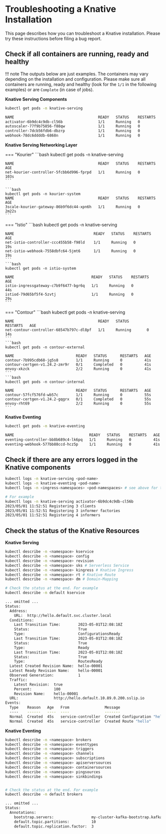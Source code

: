 # Troubleshooting a Knative Installation

This page describes how you can troubleshoot a Knative installation. Please try these instructions before filing a bug report.

## Check if all containers are running, ready and healthy

!!! note
    The outputs below are just examples. The containers may vary depending on the installation and configuration. Please make sure all containers are running, ready and healthy (look for the `1/1` in the following examples) or are `Complete` (in case of jobs).

**Knative Serving Components**

```bash
kubectl get pods -n knative-serving

NAME                                      READY   STATUS    RESTARTS   AGE
activator-6b9dc4c9db-cl56b                1/1     Running   0          2m
autoscaler-77f9b75856-f88qw               1/1     Running   0          2m
controller-7dcb56fdb6-dbzrp               1/1     Running   0          2m
webhook-78dc6ddddb-6868n                  1/1     Running   0          2m
```

**Knative Serving Networking Layer**

=== "Kourier"
    ```bash
    kubectl get pods -n knative-serving

    NAME                                      READY   STATUS    RESTARTS   AGE
    net-kourier-controller-5fcbb6d996-fprpd   1/1     Running   0          103s
    ```

    ```bash
    kubectl get pods -n kourier-system
    NAME                                      READY   STATUS    RESTARTS   AGE
    3scale-kourier-gateway-86b9f6dc44-xpn6h   1/1     Running   0          2m22s
    ```

=== "Istio"
    ```bash
    kubectl get pods -n knative-serving

    NAME                                    READY   STATUS    RESTARTS   AGE
    net-istio-controller-ccc455b58-f98ld    1/1     Running   0          19s
    net-istio-webhook-7558dbfc64-5jmt6      1/1     Running   0          19s
    ```
    ```bash
    kubectl get pods -n istio-system

    NAME                                   READY   STATUS    RESTARTS   AGE
    istio-ingressgateway-c7b9f6477-bgr6q   1/1     Running   0          44s
    istiod-79d65bf5f4-5zvtj                1/1     Running   0          29s
    ```

=== "Contour"
    ```bash
    kubectl get pods -n knative-serving

    NAME                                      READY   STATUS        RESTARTS   AGE
    net-contour-controller-68547b797c-dl8pf   1/1     Running       0          14s
    ```
    ```bash
    kubectl get pods -n contour-external

    NAME                            READY   STATUS      RESTARTS   AGE
    contour-7b995cdb68-jg5s8        1/1     Running     0          41s
    contour-certgen-v1.24.2-zmr9r   0/1     Completed   0          41s
    envoy-xkzck                     2/2     Running     0          41s
    ```
    ```bash
    kubectl get pods -n contour-internal

    NAME                            READY   STATUS      RESTARTS   AGE
    contour-57fcf576fd-wb57c        1/1     Running     0          55s
    contour-certgen-v1.24.2-gqgrx   0/1     Completed   0          55s
    envoy-rht69                     2/2     Running     0          55s
    ```

**Knative Eventing**

```bash
kubectl get pods -n knative-eventing

NAME                                  READY   STATUS    RESTARTS   AGE
eventing-controller-bb8b689c4-lk6pq   1/1     Running   0          41s
eventing-webhook-577bb88ccd-hcz5p     1/1     Running   0          41s
```

## Check if there are any errors logged in the Knative components

```bash
kubectl logs -n knative-serving <pod-name>
kubectl logs -n knative-eventing <pod-name>
kubectl logs -n <ingress-namespaces> <pod-namespaces> # see above for the relevant namespaces

# For example
kubectl logs -n knative-serving activator-6b9dc4c9db-cl56b
2023/05/01 11:52:51 Registering 3 clients
2023/05/01 11:52:51 Registering 3 informer factories
2023/05/01 11:52:51 Registering 4 informers
```

## Check the status of the Knative Resources

**Knative Serving**
```bash
kubectl describe -n <namespace> kservice
kubectl describe -n <namespace> config
kubectl describe -n <namespace> revision
kubectl describe -n <namespace> sks # Serverless Service
kubectl describe -n <namespace> kingress # Knative Ingress
kubectl describe -n <namespace> rt # Knative Route
kubectl describe -n <namespace> dm # Domain-Mapping

# Check the status at the end. For example
kubectl describe -n default kservice

... omitted ...
Status:
  Address:
    URL:  http://hello.default.svc.cluster.local
  Conditions:
    Last Transition Time:        2023-05-01T12:08:18Z
    Status:                      True
    Type:                        ConfigurationsReady
    Last Transition Time:        2023-05-01T12:08:18Z
    Status:                      True
    Type:                        Ready
    Last Transition Time:        2023-05-01T12:08:18Z
    Status:                      True
    Type:                        RoutesReady
  Latest Created Revision Name:  hello-00001
  Latest Ready Revision Name:    hello-00001
  Observed Generation:           1
  Traffic:
    Latest Revision:  true
    Percent:          100
    Revision Name:    hello-00001
  URL:                http://hello.default.10.89.0.200.sslip.io
Events:
  Type    Reason   Age   From                Message
  ----    ------   ----  ----                -------
  Normal  Created  45s   service-controller  Created Configuration "hello"
  Normal  Created  45s   service-controller  Created Route "hello"
```

**Knative Eventing**

```bash
kubectl describe -n <namespace> brokers
kubectl describe -n <namespace> eventtypes
kubectl describe -n <namespace> triggers
kubectl describe -n <namespace> channels
kubectl describe -n <namespace> subscriptions
kubectl describe -n <namespace> apiserversources
kubectl describe -n <namespace> containersources
kubectl describe -n <namespace> pingsources
kubectl describe -n <namespace> sinkbindings


# Check the status at the end. For example
kubectl describe -n default brokers

... omitted ...
Status:
  Annotations:
    bootstrap.servers:                 my-cluster-kafka-bootstrap.kafka:9092
    default.topic.partitions:          10
    default.topic.replication.factor:  3
```
